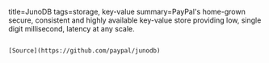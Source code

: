 title=JunoDB
tags=storage, key-value
summary=PayPal's home-grown secure, consistent and highly available key-value store providing low, single digit millisecond, latency at any scale.
~~~~~~

[Source](https://github.com/paypal/junodb)

